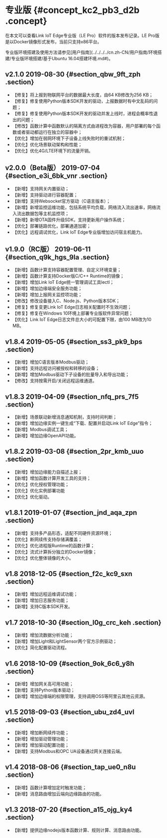 # 专业版 {#concept_kc2_pb3_d2b .concept}

在本文可以查看Link IoT Edge专业版（LE Pro）软件的版本发布记录。LE Pro版是以Docker镜像形式发布，当前只支持x86平台。

专业版环境搭建及使用方法请参见[用户指南](../../../../cn.zh-CN/用户指南/环境搭建/专业版环境搭建/基于Ubuntu 16.04搭建环境.md#)。

## v2.1.0 2019-08-30 {#section_qbw_9ft_zph .section}

-   【修复】将上报到物联网平台的数据最大长度，由64 KB修改为256 KB；
-   【修复】修复使用Python版本SDK开发的驱动，上报数据时有中文乱码的问题；
-   【修复】修复使用Python版本SDK开发的驱动并发上线时，进程会概率性退出的问题；
-   【修改】函数计算中函数默认的隔离方式由进程改为容器，用户部署的每个函数或者驱动都运行在独立的容器中；
-   【优化】增加在弱网环境下子设备上线失败时的重试机制；
-   【优化】优化场景联动架构和性能；
-   【优化】优化4G/LTE环境下的流量开销。

## v2.0.0（Beta版） 2019-07-04 {#section_e3i_6bk_vnr .section}

-   【新增】支持网关内置驱动；
-   【新增】支持驱动进行容器配置；
-   【新增】支持Websocket官方驱动（C语言版本）；
-   【新增】新增监控运维功能，包括系统平均负载，网络流入流出速率，网络流入流出数据包等主机监控项；
-   【新增】新增OTA固件升级SDK，支持更新用户操作系统；
-   【优化】部署链路优化，部署通道加密；
-   【优化】远程调试优化，Link IoT Edge专业版增加访问宿主机能力。

## v1.9.0（RC版） 2019-06-11 {#section_q9k_hgs_9la .section}

-   【新增】函数计算支持容器配置管理、自定义环境变量；
-   【新增】函数计算支持Docker版C/C++ Runtime的镜像；
-   【新增】增加Link IoT Edge统一管理调试工具lectl；
-   【新增】增加边缘端安全服务功能；
-   【新增】增加上报网关监控项功能；
-   【修改】修改设备接入C、Node.js、Python版本SDK；
-   【修复】修复变更Link IoT Edge日志相关配置时不生效问题；
-   【修复】修复在Windows 10环境上部署专业版软件异常问题；
-   【优化】Link IoT Edge日志文件总大小的可配置下限，由100 MB改为10 MB。

## v1.8.4 2019-05-05 {#section_ss3_pk9_bps .section}

-   【新增】增加C语言版本Modbus驱动；
-   【新增】支持远程访问被授权和转移的设备；
-   【新增】增加Modbus驱动下子设备的批量导入和导出功能；
-   【修改】支持按需开启/关闭远程运维通道。

## v1.8.3 2019-04-09 {#section_nfq_prs_7f5 .section}

-   【新增】场景联动新增消息通知机制，支持时间判断；
-   【新增】增加边缘实例一键生成“下载、配置并启动Link IoT Edge”指令；
-   【新增】Modbus调试工具；
-   【新增】增加边缘OpenAPI功能。

## v1.8.2 2019-03-08 {#section_2pr_kmb_uuo .section}

-   【新增】增加边缘能力自描述上报；
-   【新增】增加函数计算开发工具的支持；
-   【优化】优化授权管理功能；
-   【优化】优化实例部署功能
-   【优化】优化驱动。

## v1.8.1 2019-01-07 {#section_jnd_aqa_zpn .section}

-   【新增】支持多产品形态，适配不同硬件资源环境；
-   【优化】断网续传支持存储满覆盖；
-   【优化】优化进程版Runtime的函数计算；
-   【优化】流式计算拆分独立的Docker镜像；
-   【优化】优化整体镜像的大小。

## v1.8 2018-12-05 {#section_f2c_kc9_sxn .section}

-   【新增】增加远程运维调试功能；
-   【新增】增加日志服务功能；
-   【新增】支持C版本SDK开发。

## v1.7 2018-10-30 {#section_l0g_crc_keh .section}

-   【新增】增加流数据分析功能；
-   【新增】增加Light和LightSensor两个官方示例驱动；
-   【优化】简化配置驱动流程。

## v1.6 2018-10-09 {#section_9ok_6c6_y8h .section}

-   【新增】增加网关高可用功能；
-   【新增】支持Python版本驱动；
-   【新增】增加边缘端的权限管理，支持调用OSS等阿里云其他云资源。

## v1.5 2018-09-03 {#section_ubu_zd4_uvl .section}

-   【新增】增加断网续传功能；
-   【新增】增加驱动管理功能；
-   【新增】增加驱动配置功能；
-   【新增】支持Modbus和OPC UA设备通过网关连接云端。

## v1.4 2018-08-06 {#section_tap_ue0_n8u .section}

-   【新增】函数计算增加定时触发功能；
-   【新增】消息路由增加云端向边缘路由的功能。

## v1.3 2018-07-20 {#section_a15_ojg_ky4 .section}

-   【新增】提供边缘nodejs版本函数计算、规则计算、消息路由功能。

